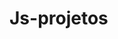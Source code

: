 # Js-projetos
<!DOCTYPE html>
<html lang="en">
  <head>
    <script
src="https://cdnjs.cloudflare.com/ajax/libs/p5.js/1.9.3/p5.js"></script>    
    <script
src="https://cdnjs.cloudflare.com/ajax/libs/p5.js/1.9.3/addons/p5.sound.min.js"></script>
    <link rel="stylesheet" type="text/css" href="style.css">
    <meta charset="utf-8" />
    
  </head>
  <body>
    <main>
    </main>
    <script src="sketch.js"></script>
  </body>
</html
  
